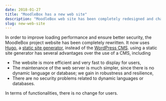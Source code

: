 ```yaml
---
date: 2018-01-27
title: "MoodleBox has a new web site"
description: "MoodleBox web site has been completely redesigned and changed its technology, for better performance and security."
slug: new-web-site
---
```


In order to improve loading performance and ensure better security, the MoodleBox project website has been completely rewritten. It now uses [Hugo][3], a [static site generator][1], instead of the [WordPress CMS][2]. using a static site generator has several advantages over the use of a CMS, including

- The website is more efficient and very fast to display for users,
- The maintenance of the web server is much simpler, since there is no dynamic language or database; we gain in robustness and resilience,
- There are no security problems related to dynamic languages or databases.

In terms of functionalities, there is no change for users.

 [1]: https://davidwalsh.name/introduction-static-site-generators
 [2]: https://wordpress.org
 [3]: https://gohugo.io
